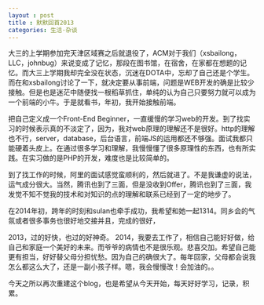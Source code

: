 ```yaml
---
layout : post
title : 默默回首2013
categories: 生活·杂谈
---
```

大三的上学期参加完天津区域赛之后就退役了，ACM对于我们（xsbailong，LLC，johnbug）来说变成了记忆，那段在图书馆，在宿舍，在家都在想题的记忆。而大三上学期我却完全没在状态，沉迷在DOTA中，忘却了自己还是个学生。而在和xsbailong讨论了一下，就决定要从事前端，问题是WEB开发的确是比较少接触。但是也是迷茫中随便找一根稻草抓住，单纯的认为自己只要努力就可以成为一个前端的小牛。于是就看书，年初，我开始接触前端。

把自己定义成一个Front-End Beginner，一直缓慢的学习web的开发。到了找实习的时候表示真的不淡定了，因为，我对web原理的理解还不是很好。http的理解也不行，server，database，后台语言，前端JS的运用都还不够强。面试我都只能硬着头皮上。在通过很多学习和理解，我慢慢懂了很多原理性的东西，也有所实践。在实习做的是PHP的开发，难度也是比较简单的。

到了找工作的时候，阿里的面试感觉蛮顺利的，然后就进了。不是我谦虚的说法，运气成分很大。当然，腾讯也到了三面，但是没收到Offer，腾讯也到了三面，我发觉不知不觉我的技术和对知识的点的理解和联系已经到了一定的地步了。

在2014年初，跨年的时刻和sulan也牵手成功，我希望和她一起1314。同乡会的气氛或者很多事务也很好地交接并且，完成的很好，

2013，过的好快，也过的好神奇。
2014，我要去工作了，相信自己能好好做，给自己和家庭一个美好的未来。而爷爷的病情也不是很乐观。悲喜交加。希望自己能更有担当，好好替父母分担忧愁。因为自己的确很大了。每年回家，父母都会说我怎么都这么大了，还是一副小孩子样。嗯，我会慢慢改！会加油的。。

今天之所以再次重建这个blog，也是希望从今天开始，每天好好学习，记录，积累。
